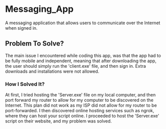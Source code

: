 # Messaging_App
A messaging application that allows users to communicate over the Internet when signed in.

## Problem To Solve?
The main issue I encountered while coding this app, was that the app had to be fully mobile and independent, meaning that after downloading the app, the user should simply run the 'client.exe' file, and then sign in. Extra downloads and installations were not allowed.

### How I Solved It?
At first, I tried hosting the 'Server.exe' file on my local computer, and then port forward my router to allow for my computer to be discovered on the Internet. This plan did not work as my ISP did not allow for my router to be port-forwarded. I then discovered online hosting services such as ngrok, where they can host your script online. I proceeded to host the 'Server.exe' script on their website, and my problem was solved.